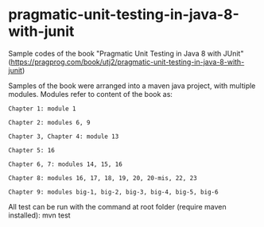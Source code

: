 # pragmatic-unit-testing-in-java-8-with-junit
  Sample codes of the book "Pragmatic Unit Testing in Java 8 with JUnit" (https://pragprog.com/book/utj2/pragmatic-unit-testing-in-java-8-with-junit)
  
  
  Samples of the book were arranged into a maven java project, with multiple modules. Modules refer to content of the book as:

    Chapter 1: module 1
    
    Chapter 2: modules 6, 9
    
	Chapter 3, Chapter 4: module 13

    Chapter 5: 16

    Chapter 6, 7: modules 14, 15, 16
	
    Chapter 8: modules 16, 17, 18, 19, 20, 20-mis, 22, 23
	
    Chapter 9: modules big-1, big-2, big-3, big-4, big-5, big-6

  All test can be run with the command at root folder (require maven installed): mvn test
	